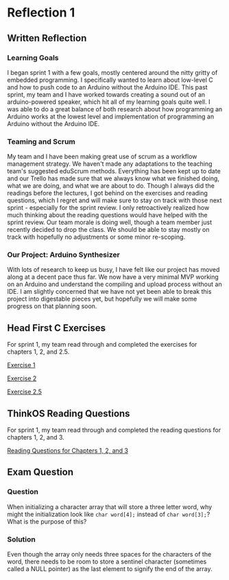 # Reflection 1

## Written Reflection

### Learning Goals

I began sprint 1 with a few goals, mostly centered around the nitty gritty of embedded programming. I specifically wanted to learn about low-level C and how to push code to an Arduino without the Arduino IDE. This past sprint, my team and I have worked towards creating a sound out of an arduino-powered speaker, which hit all of my learning goals quite well. I was able to do a great balance of both research about how programming an Arduino works at the lowest level and implementation of programming an Arduino without the Arduino IDE.

### Teaming and Scrum

My team and I have been making great use of scrum as a workflow management strategy. We haven't made any adaptations to the teaching team's suggested eduScrum methods. Everything has been kept up to date and our Trello has made sure that we always know what we finished doing, what we are doing, and what we are about to do. Though I always did the readings before the lectures, I got behind on the exercises and reading questions, which I regret and will make sure to stay on track with those next sprint - especially for the sprint review. I only retroactively realized how much thinking about the reading questions would have helped with the sprint review. Our team morale is doing well, though a team member just recently decided to drop the class. We should be able to stay mostly on track with hopefully no adjustments or some minor re-scoping.

### Our Project: Arduino Synthesizer

With lots of research to keep us busy, I have felt like our project has moved along at a decent pace thus far. We now have a very minimal MVP working on an Arduino and understand the compiling and upload process without an IDE. I am slightly concerned that we have not yet been able to break this project into digestable pieces yet, but hopefully we will make some progress on that planning soon.

## Head First C Exercises

For sprint 1, my team read through and completed the exercises for chapters 1, 2, and 2.5.

[Exercise 1](https://github.com/shanek21/ExercisesInC/tree/master/exercises/ex01)

[Exercise 2](https://github.com/shanek21/ExercisesInC/tree/master/exercises/ex02)

[Exercise 2.5](https://github.com/shanek21/ExercisesInC/tree/master/exercises/ex02.5)

## ThinkOS Reading Questions

For sprint 1, my team read through and completed the reading questions for chapters 1, 2, and 3.

[Reading Questions for Chapters 1, 2, and 3](https://github.com/shanek21/ExercisesInC/blob/master/reading_questions/thinkos.md)

## Exam Question

### Question

When initializing a character array  that will store a three letter word, why might the initialization look like `char word[4];` instead of `char word[3];`? What is the purpose of this?

### Solution

Even though the array only needs three spaces for the characters of the word, there needs to be room to store a sentinel character (sometimes called a NULL pointer) as the last element to signify the end of the array.
